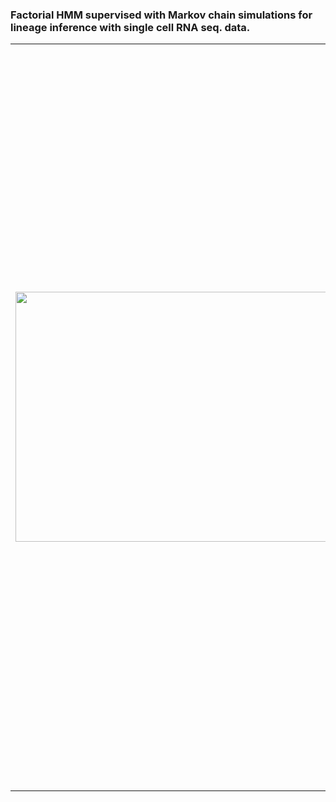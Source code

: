 ### Factorial HMM supervised with Markov chain simulations for lineage inference with single cell RNA seq. data.

<table border="0">
<tr >
<td><img align="left" src="https://user-images.githubusercontent.com/25486108/208702939-0f2e9339-0d1f-467a-934c-56d5db388f22.gif" width="4500" height="400"></td>
 
 <td>We begin with a transition probability matrix of cell states. Assuming Markovian dynamics,

<p align=center> $P(cell|t) = P(cell|cell_{t-1})$ </p>

For iteration $t$,

<p align=center> $P(cell|t, init) = P(cell|init) \cdot TPM^t$ </p>

The animation overlays $P(t|cell,init)$ on a 2D UMAP embedding of the data ([Cerletti et. al. 2020](https://www.biorxiv.org/content/10.1101/2020.12.22.423929v1)) Since we are interested in modelling lineages we factorise the MSM simulation like so,

<p align=center> $P(cell|t) = \sum_l \sum_s P(cell|s,l,t) P(l|s,t) P(s|t)$ </p>

Assuming Markovian dynamics in a common latent space,

<p align=center> $P(cell|t) = \sum_l \sum_s P(cell|s_{t}) P(l|s_{t}) P(s_{t}|s_{t-1})$ </p>
</td>
</tr>
</table>
